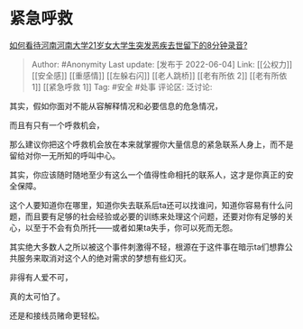 # 紧急呼救
[如何看待河南河南大学21岁女大学生突发恶疾去世留下的8分钟录音?](https://www.zhihu.com/question/535953666/answer/2514520028)

> Author: #Anonymity
> Last update: [发布于 2022-06-04]
> Link: [[公权力]] [[安全感]] [[重感情]] [[左躲右闪]] [[老人跳桥]] [[老有所依 2]] [[老有所依 1]] [[紧急呼救 1]]
> Tag: #安全 #处事
> 评论区:
> 泛讨论:

其实，假如你面对不能从容解释情况和必要信息的危急情况，

而且有只有一个呼救机会，

那么建议你把这个呼救机会放在本来就掌握你大量信息的紧急联系人身上，而不是留给对你一无所知的呼叫中心。

其实，你应该随时随地至少有这么一个值得性命相托的联系人，这才是你真正的安全保障。

这个人要知道你在哪里，知道你失去联系后ta还可以找谁问，知道你容易有什么问题，而且要有足够的社会经验或必要的训练来处理这个问题，还要对你有足够的关心，以至于不会有负所托——或者如果ta失手，你可以死而无怨。

其实绝大多数人之所以被这个事件刺激得不轻，根源在于这件事在暗示ta们想靠公共服务来取消对这个人的绝对需求的梦想有些幻灭。

非得有人爱不可，

真的太可怕了。

还是和接线员赌命更轻松。
